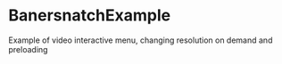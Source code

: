 # BanersnatchExample
Example of video interactive menu, changing resolution on demand and preloading
